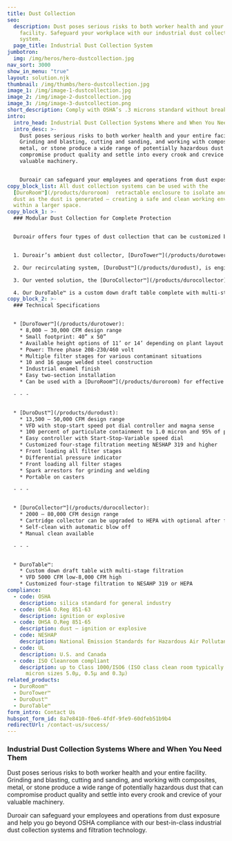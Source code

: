 ```yaml
---
title: Dust Collection
seo:
  description: Dust poses serious risks to both worker health and your entire
    facility. Safeguard your workplace with our industrial dust collection
    system.
  page_title: Industrial Dust Collection System
jumbotron:
  img: /img/heros/hero-dustcollection.jpg
nav_sort: 3000
show_in_menu: "true"
layout: solution.njk
thumbnail: /img/thumbs/hero-dustcollection.jpg
image_1: /img/image-1-dustcollection.jpg
image_2: /img/image-2-dustcollection.jpg
image_3: /img/image-3-dustcollection.png
short_description: Comply with OSHA’s .3 microns standard without breaking the budget.
intro:
  intro_head: Industrial Dust Collection Systems Where and When You Need Them
  intro_desc: >-
    Dust poses serious risks to both worker health and your entire facility.
    Grinding and blasting, cutting and sanding, and working with composites,
    metal, or stone produce a wide range of potentially hazardous dust that can
    compromise product quality and settle into every crook and crevice of your
    valuable machinery.


    Duroair can safeguard your employees and operations from dust exposure and help you go beyond OSHA compliance with our best-in-class industrial dust collection systems and filtration technology.
copy_block_list: All dust collection systems can be used with the
  [DuroRoom™](/products/duroroom)  retractable enclosure to isolate and contain
  dust as the dust is generated – creating a safe and clean working environment
  within a larger space.
copy_block_1: >-
  ### Modular Dust Collection for Complete Protection


  Duroair offers four types of dust collection that can be customized by particle size (NESHAP 319 and HEPA) and the volume of dust generated to deliver the optimal protection for workers as required by OSHA:


  1. Duroair’s ambient dust collector, [DuroTower™](/products/durotower),  is designed for smoke, mist, and lower levels of dust found in a general shop environment. 

  2. Our recirculating system, [DuroDust™](/products/durodust), is engineered for moderate levels of dust production.

  3. Our vented solution, the [DuroCollector™](/products/durocollector), works for operations dealing with larger volumes of dust. 

  4. Our DuroTable™ is a custom down draft table complete with multi-stage filtration and custom table-top size.
copy_block_2: >-
  ### Technical Specifications


  * [DuroTower™](/products/durotower):
    * 8,000 – 30,000 CFM design range
    * Small footprint: 40” x 50”
    * Available height options of 11’ or 14’ depending on plant layout
    * Power: Three phase 208-230/460 volt
    * Multiple filter stages for various contaminant situations
    * 10 and 16 gauge welded steel construction
    * Industrial enamel finish
    * Easy two-section installation
    * Can be used with a [DuroRoom™](/products/duroroom) for effective clean room, isolation room, or dust collection applications

  - - -


  * [DuroDust™](/products/durodust):
    * 13,500 – 50,000 CFM design range
    * VFD with stop-start speed pot dial controller and magna sense
    * 100 percent of particulate containment to 1.0 micron and 95% of particulate to 0.4 micron
    * Easy controller with Start-Stop-Variable speed dial
    * Customized four-stage filtration meeting NESHAP 319 and higher
    * Front loading all filter stages
    * Differential pressure indicator
    * Front loading all filter stages
    * Spark arrestors for grinding and welding
    * Portable on casters

  - - -


  * [DuroCollector™](/products/durocollector):
    * 2000 – 80,000 CFM design range
    * Cartridge collector can be upgraded to HEPA with optional after filter
    * Self-clean with automatic blow off
    * Manual clean available

  - - -


  * DuroTable™: 
    * Custom down draft table with multi-stage filtration 
    * VFD 5000 CFM low-8,000 CFM high 
    * Customized four-stage filtration to NESAHP 319 or HEPA
compliance:
  - code: OSHA
    description: silica standard for general industry
  - code: OHSA O.Reg 851-63
    description: ignition or explosive
  - code: OHSA O.Reg 851-65
    description: dust – ignition or explosive
  - code: NESHAP
    description: National Emission Standards for Hazardous Air Pollutants
  - code: UL
    description: U.S. and Canada
  - code: ISO Cleanroom compliant
    description: up to Class 1000/ISO6 (ISO class clean room typically measures
      micron sizes 5.0µ, 0.5µ and 0.3µ)
related_products:
  - DuroRoom™
  - DuroTower™
  - DuroDust™
  - DuroTable™
form_intro: Contact Us
hubspot_form_id: 8a7e8410-f0e6-4fdf-9fe9-60dfeb51b9b4
redirectUrl: /contact-us/success/
---
```

### **Industrial Dust Collection Systems Where and When You Need Them**

Dust poses serious risks to both worker health and your entire facility. Grinding and blasting, cutting and sanding, and working with composites, metal, or stone produce a wide range of potentially hazardous dust that can compromise product quality and settle into every crook and crevice of your valuable machinery.

Duroair can safeguard your employees and operations from dust exposure and help you go beyond OSHA compliance with our best-in-class industrial dust collection systems and filtration technology.